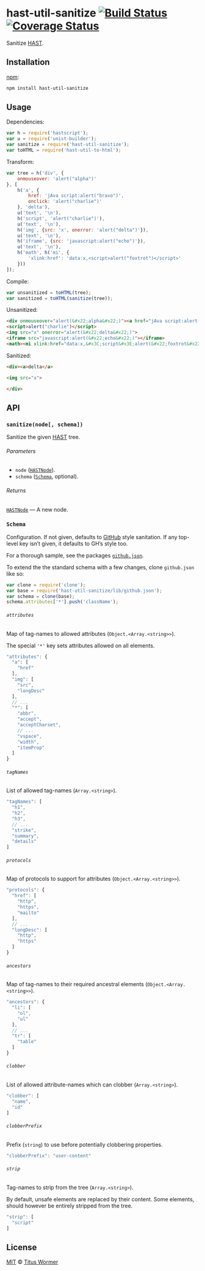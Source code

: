 # hast-util-sanitize [![Build Status][travis-badge]][travis] [![Coverage Status][codecov-badge]][codecov]

<!--lint disable heading-increment list-item-spacing-->

Sanitize [HAST][].

## Installation

[npm][npm-install]:

```bash
npm install hast-util-sanitize
```

## Usage

Dependencies:

```javascript
var h = require('hastscript');
var u = require('unist-builder');
var sanitize = require('hast-util-sanitize');
var toHTML = require('hast-util-to-html');
```

Transform:

```javascript
var tree = h('div', {
    onmouseover: 'alert("alpha")'
}, [
    h('a', {
        href: 'jAva script:alert("bravo")',
        onclick: 'alert("charlie")'
    }, 'delta'),
    u('text', '\n'),
    h('script', 'alert("charlie")'),
    u('text', '\n'),
    h('img', {src: 'x', onerror: 'alert("delta")'}),
    u('text', '\n'),
    h('iframe', {src: 'javascript:alert("echo")'}),
    u('text', '\n'),
    h('math', h('mi', {
        'xlink:href': 'data:x,<script>alert("foxtrot")</script>'
    }))
]);
```

Compile:

```javascript
var unsanitized = toHTML(tree);
var sanitized = toHTML(sanitize(tree));
```

Unsanitized:

```html
<div onmouseover="alert(&#x22;alpha&#x22;)"><a href="jAva script:alert(&#x22;bravo&#x22;)" onclick="alert(&#x22;charlie&#x22;)">delta</a>
<script>alert("charlie")</script>
<img src="x" onerror="alert(&#x22;delta&#x22;)">
<iframe src="javascript:alert(&#x22;echo&#x22;)"></iframe>
<math><mi xlink:href="data:x,&#x3C;script&#x3E;alert(&#x22;foxtrot&#x22;)&#x3C;/script&#x3E;"></mi></math></div>
```

Sanitized:

```html
<div><a>delta</a>

<img src="x">

</div>
```

## API

### `sanitize(node[, schema])`

Sanitize the given [HAST][] tree.

###### Parameters

*   `node` ([`HASTNode`][hast]).
*   `schema` ([`Schema`][schema], optional).

###### Returns

[`HASTNode`][hast] — A new node.

### `Schema`

Configuration.  If not given, defaults to [GitHub][] style sanitation.
If any top-level key isn’t given, it defaults to GH’s style too.

For a thorough sample, see the packages [`github.json`][schema-github].

To extend the the standard schema with a few changes, clone `github.json`
like so:

```js
var clone = require('clone');
var base = require('hast-util-sanitize/lib/github.json');
var schema = clone(base);
schema.attributes['*'].push('className');
```

###### `attributes`

Map of tag-names to allowed attributes (`Object.<Array.<string>>`).

The special `'*'` key sets attributes allowed on all elements.

```js
"attributes": {
  "a": [
    "href"
  ],
  "img": [
    "src",
    "longDesc"
  ],
  // ...
  "*": [
    "abbr",
    "accept",
    "acceptCharset",
    // ...
    "vspace",
    "width",
    "itemProp"
  ]
}
```

###### `tagNames`

List of allowed tag-names (`Array.<string>`).

```js
"tagNames": [
  "h1",
  "h2",
  "h3",
  // ...
  "strike",
  "summary",
  "details"
]
```

###### `protocols`

Map of protocols to support for attributes (`Object.<Array.<string>>`).

```js
"protocols": {
  "href": [
    "http",
    "https",
    "mailto"
  ],
  // ...
  "longDesc": [
    "http",
    "https"
  ]
}
```

###### `ancestors`

Map of tag-names to their required ancestral elements
(`Object.<Array.<string>>`).

```js
"ancestors": {
  "li": [
    "ol",
    "ul"
  ],
  // ...
  "tr": [
    "table"
  ]
}
```

###### `clobber`

List of allowed attribute-names which can clobber (`Array.<string>`).

```js
"clobber": [
  "name",
  "id"
]
```

###### `clobberPrefix`

Prefix (`string`) to use before potentially clobbering properties.

```js
"clobberPrefix": "user-content"
```

###### `strip`

Tag-names to strip from the tree (`Array.<string>`).

By default, unsafe elements are replaced by their content.  Some elements,
should however be entirely stripped from the tree.

```js
"strip": [
  "script"
]
```

## License

[MIT][license] © [Titus Wormer][author]

<!-- Definitions -->

[travis-badge]: https://img.shields.io/travis/wooorm/hast-util-sanitize.svg

[travis]: https://travis-ci.org/wooorm/hast-util-sanitize

[codecov-badge]: https://img.shields.io/codecov/c/github/wooorm/hast-util-sanitize.svg

[codecov]: https://codecov.io/github/wooorm/hast-util-sanitize

[npm-install]: https://docs.npmjs.com/cli/install

[license]: LICENSE

[author]: http://wooorm.com

[hast]: https://github.com/wooorm/hast

[schema]: #schema

[github]: https://github.com/jch/html-pipeline/blob/master/lib/html/pipeline/sanitization_filter.rb

[schema-github]: https://github.com/wooorm/hast-util-sanitize/blob/master/lib/github.json

